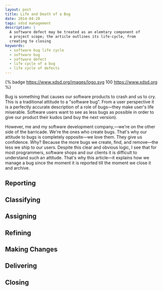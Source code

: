 ```yaml
---
layout: post
title: Life and Death of a Bug
date: 2014-04-20
tags: xdsd management
description: |
  A software defect may be treated as an elemtary component of
  a project scope; the article outlines its life-cycle, from
  creating to closing
keywords:
  - software bug life cycle
  - software bug
  - software defect
  - life cycle of a bug
  - life cycle of defects
---
```


{% badge https://www.xdsd.org/images/logo.svg 100 https://www.xdsd.org %}

Bug is something that causes our software products to crash and us to cry.
This is a traditional attitude to a "software bug". From a user perspective
it is a perfectly accurate description of a role of bugs&mdash;they make
user's life miserable. Software users want to see as less bugs as possible
in order to give our product their kudos (and buy the next version).

However, me and my software development company,&mdash;we're on the other side
of the barricade. We're the ones who create bugs. That's why our attitude
to bugs is completely opposite&mdash;we love them. They give us confidence.
Why? Because the more bugs we create, find, and remove&mdash;the less we ship to our users.
Despite this clear and obvious logic, I see that for most programmers,
software shops and our clients it is difficult to understand such an attitude.
That's why this article&mdash;it explains how we manage a bug since the
moment it is reported till the moment we close it and archive.

<!--more-->

## Reporting

## Classifying

## Assigning

## Refining

## Making Changes

## Delivering

## Closing
